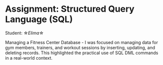 # Assignment: Structured Query Language (SQL)

Student: ☆*Elima*☆

Managing a Fitness Center Database - I was focused on managing data for gym members, trainers, and workout sessions by inserting, updating, and deleting records. This highlighted the practical use of SQL DML commands in a real-world context.
